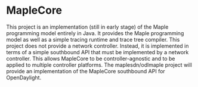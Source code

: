 # MapleCore

This project is an implementation (still in early stage) of the Maple programming model entirely in Java. It provides the Maple programming model as well as a simple tracing runtime and trace tree compiler. This project does not provide a network controller. Instead, it is implemented in terms of a simple southbound API that must be implemented by a network controller. This allows MapleCore to be controller-agnostic and to be applied to multiple controller platforms. The maplesdn/odlmaple project will provide an implementation of the MapleCore southbound API for OpenDaylight.
